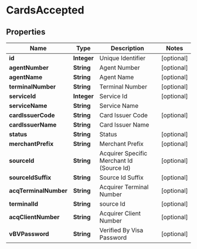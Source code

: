 
# CardsAccepted

## Properties
Name | Type | Description | Notes
------------ | ------------- | ------------- | -------------
**id** | **Integer** | Unique Identifier |  [optional]
**agentNumber** | **String** | Agent Number |  [optional]
**agentName** | **String** | Agent Name |  [optional]
**terminalNumber** | **String** | Terminal Number |  [optional]
**serviceId** | **Integer** | Service Id |  [optional]
**serviceName** | **String** | Service Name | 
**cardIssuerCode** | **String** | Card Issuer Code |  [optional]
**cardIssuerName** | **String** | Card Issuer Name | 
**status** | **String** | Status |  [optional]
**merchantPrefix** | **String** | Merchant Prefix |  [optional]
**sourceId** | **String** | Acquirer Specific Merchant Id (Source Id) |  [optional]
**sourceIdSuffix** | **String** | Source Id Suffix |  [optional]
**acqTerminalNumber** | **String** | Acquirer Terminal Number |  [optional]
**terminalId** | **String** | source Id |  [optional]
**acqClientNumber** | **String** | Acquirer Client Number |  [optional]
**vBVPassword** | **String** | Verified By Visa Password |  [optional]




